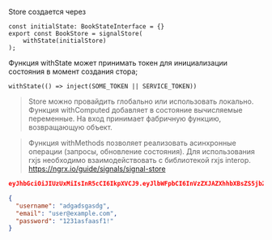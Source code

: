 Store создается через 
```
const initialState: BookStateInterface = {}
export const BookStore = signalStore(
	withState(initialStore)
);
```

Функция withState может принимать токен для инициализации состояния в момент создания стора;
```
withState(() => inject(SOME_TOKEN || SERVICE_TOKEN))
```
>Store можно провайдить глобально или использовать локально.
>Функция withComputed добавляет в состояние вычисляемые переменные. На вход принимает фабричную функцию, возвращающую объект.

>Функция withMethods  позволяет реализовать асинхронные операции (запросы, обновление состояния). 
>Для использования rxjs необходимо взаимодействовать с библиотекой rxjs interop.
https://ngrx.io/guide/signals/signal-store


```json
eyJhbGciOiJIUzUxMiIsInR5cCI6IkpXVCJ9.eyJlbWFpbCI6InVzZXJAZXhhbXBsZS5jb20iLCJnaXZlbl9uYW1lIjoiYWRnYWRzZ2FzZGciLCJuYmYiOjE3MjY5Mjg2MjAsImV4cCI6MTcyNzUzMzQyMCwiaWF0IjoxNzI2OTI4NjIwLCJpc3MiOiJodHRwOi8vbG9jYWxob3N0OjUyNDYiLCJhdWQiOiJodHRwOi8vbG9jYWxob3N0OjUyNDYifQ.WhuesbF6IhQqwsMiHsN_P5ed6TuWyeOCJK1w8ITgaPHfgyZJWbTRorreRCyayn9W5WtLN0MrCs6rb3wOz49IOA
```
```json
{
  "username": "adgadsgasdg",
  "email": "user@example.com",
  "password": "1231asfaasf1!"
}
```